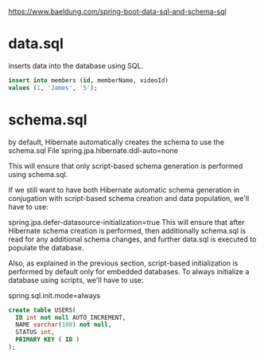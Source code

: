 
<https://www.baeldung.com/spring-boot-data-sql-and-schema-sql>

# data.sql 
inserts data into the database using SQL.

```sql
insert into members (id, memberName, videoId)
values (1, 'James', '5');
```



# schema.sql
by default, Hibernate automatically creates the schema to use the schema.sql File
spring.jpa.hibernate.ddl-auto=none

This will ensure that only script-based schema generation is performed using schema.sql.

If we still want to have both Hibernate automatic schema generation in conjugation with script-based schema creation and data population, we'll have to use:

spring.jpa.defer-datasource-initialization=true
This will ensure that after Hibernate schema creation is performed, then additionally schema.sql is read for any additional schema changes, and further data.sql is executed to populate the database.

Also, as explained in the previous section, script-based initialization is performed by default only for embedded databases. To always initialize a database using scripts, we'll have to use:

spring.sql.init.mode=always

```sql
create table USERS(
  ID int not null AUTO_INCREMENT,
  NAME varchar(100) not null,
  STATUS int,
  PRIMARY KEY ( ID )
);
```